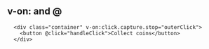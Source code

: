 ## v-on: and @ 
```
  <div class="container" v-on:click.capture.stop="outerClick">
    <button @click="handleClick">Collect coins</button>
  </div>
```
